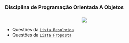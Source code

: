 ### Disciplina de Programação Orientada A Objetos <h3>

<!-- [COMENTÁRIO]: redGif Code--> 
 <p align="center"> 
<a href="https://github.com/DenverCoder1/readme-typing-svg"><img src="https://readme-typing-svg.herokuapp.com?font=Time+New+Roman&color=red&size=15&center=true&vCenter=true&width=800&height=200&lines=Esse+repósitorio+apresenta+a+resolução+de+exercicíos+da+disciplina+de+POO.;"></a>
</p>
 

- Questões da [`Lista Resolvida`](https://github.com/GuiFreitass/disciplinaPOO/tree/main/listaResolvida)
- Questões da [`Lista Proposta`](https://github.com/GuiFreitass/disciplinaPOO/tree/main/listaProposta)

<!-- [COMENTÁRIO]: Thalita+Suzy+e+Guilherme+Freitas; --> 
